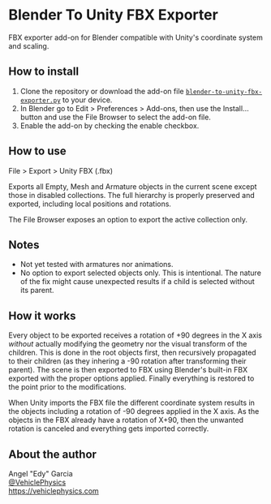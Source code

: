 
# Blender To Unity FBX Exporter

FBX exporter add-on for Blender compatible with Unity's coordinate system and scaling.

## How to install

1. Clone the repository or download the add-on file [`blender-to-unity-fbx-exporter.py`](/blender-to-unity-fbx-exporter.py) to your device.
2. In Blender go to Edit > Preferences > Add-ons, then use the Install… button and use the File Browser to select the add-on file.
3. Enable the add-on by checking the enable checkbox.

## How to use

File > Export > Unity FBX (.fbx)

Exports all Empty, Mesh and Armature objects in the current scene except those in disabled collections. The full hierarchy is properly preserved and exported, including local positions and rotations.

The File Browser exposes an option to export the active collection only.

## Notes

- Not yet tested with armatures nor animations.
- No option to export selected objects only. This is intentional. The nature of the fix might cause unexpected results if a child is selected without its parent.

## How it works

Every object to be exported receives a rotation of +90 degrees in the X axis _without_ actually modifying the geometry nor the visual transform of the children. This is done in the root objects first, then recursively propagated to their children (as they inhering a -90 rotation after transforming their parent). The scene is then exported to FBX using Blender's built-in FBX exported with the proper options applied. Finally everything is restored to the point prior to the modifications.

When Unity imports the FBX file the different coordinate system results in the objects including a rotation of -90 degrees applied in the X axis. As the objects in the FBX already have a rotation of X+90, then the unwanted rotation is canceled and everything gets imported correctly.

## About the author

Angel "Edy" Garcia<br>
[@VehiclePhysics](https://twitter.com/VehiclePhysics)<br>
https://vehiclephysics.com
